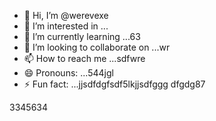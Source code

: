 - 👋 Hi, I’m @werevexe
- 👀 I’m interested in ...
- 🌱 I’m currently learning ...63
- 💞️ I’m looking to collaborate on ...wr
- 📫 How to reach me ...sdfwre
- 😄 Pronouns: ...544jgl
- ⚡ Fun fact: ...jjsdfdgfsdf5lkjjsdfggg
dfgdg87
<!---adsdf
werevexe/werevexe is a ✨ special ✨ repository because its `README.md` (this file) appears on your GistHub profile.1234562
You can click the Preview link to take a look at your changes.
--->3345634
